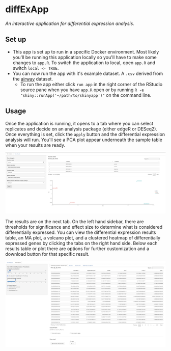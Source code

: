 # diffExApp

_An interactive application for differential expression analysis._

## Set up

- This app is set up to run in a specific Docker environment. Most likely you'll be running this application locally so you'll have to make some changes to `app.R`. To switch the application to local, open `app.R` and switch `local <- TRUE`.
- You can now run the app with it's example dataset. A `.csv` derived from the [airway](https://bioconductor.org/packages/release/data/experiment/html/airway.html) dataset.
    - To run the app either click `run app` in the right corner of the RStudio source pane when you have `app.R` open or by running `R -e "shiny::runApp('~/path/to/shinyapp')"` on the command line.

## Usage

Once the application is running, it opens to a tab where you can select replicates and decide on an analysis package (either edgeR or DESeq2). Once everything is set, click the `apply` button and the differential expression analysis will run. You'll see a PCA plot appear underneath the sample table when your results are ready.

![screenshot of run analysis tab](/assets/diffex_screenshot_1.png?raw=true)

The results are on the next tab. On the left hand sidebar, there are thresholds for significance and effect size to determine what is considered differentially expressed. You can view the differential expression results table, an MA plot, a volcano plot, and a clustered heatmap of differentially expressed genes by clicking the tabs on the right hand side. Below each results table or plot there are options for further customization and a download button for that specific result.

![screenshot of results tab](/assets/diffex_screenshot_2.png?raw=true)
